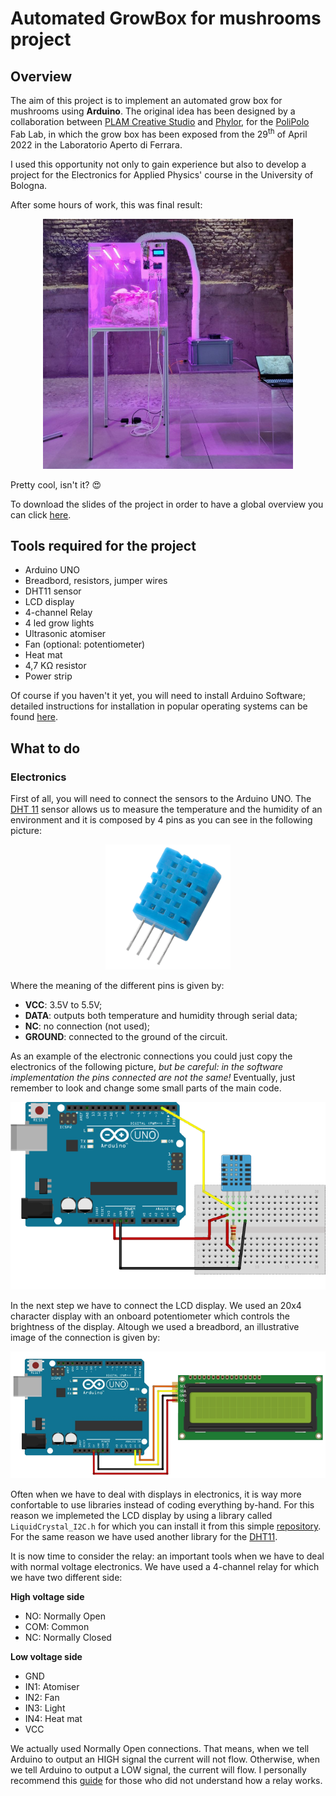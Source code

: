 # Automated GrowBox for mushrooms project
## Overview
The aim of this project is to implement an automated grow box for mushrooms using **Arduino**. The original idea has been designed by a collaboration between [PLAM Creative Studio](https://www.plamstudio.eu/) and [Phylor](https://www.phylor.it/), for the [PoliPolo](https://www.plamstudio.eu/polipolo/) Fab Lab, in which the grow box has been exposed from the 29<sup>th</sup> of April 2022 in the Laboratorio Aperto di Ferrara.

I used this opportunity not only to gain experience but also to develop a project for the Electronics for Applied Physics' course in the University of Bologna. 

After some hours of work, this was final result:

<p align="center">
  <img src="https://github.com/keivan-amini/Automated-Grow-Box-for-mushrooms-project/blob/main/final_growbox_image.jpg?raw=true" align="centre" height="400" width="400" alt="Grow Box"/>
</p>


Pretty cool, isn't it? :heart_eyes:

To download the slides of the project in order to have a global overview you can click [here](https://github.com/keivan-amini/Automated-Grow-Box-for-mushrooms-project/raw/main/Automated%20GrowBox%20for%20Mushrooms%20-%20PDF.pdf).

## Tools required for the project
* Arduino UNO
* Breadbord, resistors, jumper wires
* DHT11 sensor 
* LCD display
* 4-channel Relay
* 4 led grow lights
* Ultrasonic atomiser
* Fan (optional: potentiometer)
* Heat mat
* 4,7 KΩ resistor
* Power strip

Of course if you haven't it yet, you will need to install Arduino Software; detailed instructions for installation in popular operating systems can be found [here](https://github.com/arduino/Arduino).

## What to do
### Electronics

First of all, you will need to connect the sensors to the Arduino UNO. The [DHT 11](https://www.mouser.com/datasheet/2/758/DHT11-Technical-Data-Sheet-Translated-Version-1143054.pdf) sensor allows us to measure the temperature and the humidity of an environment and it is composed by 4 pins as you can see in the following picture:

<p align="center">
  <img src="https://github.com/keivan-amini/Automated-Grow-Box-for-mushrooms-project/blob/main/sensorr-removebg-preview.png?raw=true" align="centre" height="200" width="200" alt="Grow Box"/>
</p>

Where the meaning of the different pins is given by:
* **VCC**: 3.5V to 5.5V;
* **DATA**: outputs both temperature and humidity through serial data;
* **NC**: no connection (not used);
* **GROUND**: connected to the ground of the circuit.

As an example of the electronic connections you could just copy the electronics of the following picture, *but be careful: in the software implementation the pins connected are not the same!* Eventually, just remember to look and change some small parts of the main code.

<p align="center">
  <img src="https://github.com/keivan-amini/Automated-Grow-Box-for-mushrooms-project/blob/main/untitled_s_wZeH3bKRx2-removebg-preview.png?raw=true" align="centre"  alt="Grow Box"/>
</p>

In the next step we have to connect the LCD display. We used an 20x4 character display with an onboard potentiometer which controls the brightness of the display. Altough we used a breadbord, an illustrative image of the connection is given by:

<p align="center">
  <img src="https://github.com/keivan-amini/Automated-Grow-Box-for-mushrooms-project/blob/main/fritzing-sketch-for-lcd1602-and-arduino_VNXIWTehlV-removebg-preview.png?raw=true" align="centre"  alt="Grow Box"/>
</p>

Often when we have to deal with displays in electronics, it is way more confortable to use libraries instead of coding everything by-hand. For this reason we implemeted the LCD display by using a library called `LiquidCrystal_I2C.h` for which you can install it from this simple [repository](https://github.com/fdebrabander/Arduino-LiquidCrystal-I2C-library). For the same reason we have used another library for the [DHT11](https://github.com/adidax/dht11).

It is now time to consider the relay: an important tools when we have to deal with normal voltage electronics. We have used a 4-channel relay for which we have two different side:

**High voltage side**
* NO: Normally Open
* COM: Common
* NC: Normally Closed

**Low voltage side**
* GND
* IN1: Atomiser
* IN2: Fan
* IN3: Light
* IN4: Heat mat
* VCC

We actually used Normally Open connections. That means, when we tell Arduino to output an HIGH signal the current will not flow. Otherwise, when we tell Arduino to output a LOW signal, the current will flow. I personally recommend this [guide](https://randomnerdtutorials.com/guide-for-relay-module-with-arduino/) for those who did not understand how a relay works.
